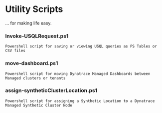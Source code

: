 # Utility Scripts

... for making life easy.

### Invoke-USQLRequest.ps1
    Powershell script for saving or viewing USQL queries as PS Tables or CSV files
        
### move-dashboard.ps1
    Powershell script for moving Dynatrace Managed Dashboards between Managed clusters or tenants

### assign-syntheticClusterLocation.ps1
    Powershell script for assigning a Synthetic Location to a Dynatrace Managed Synthetic Cluster Node
